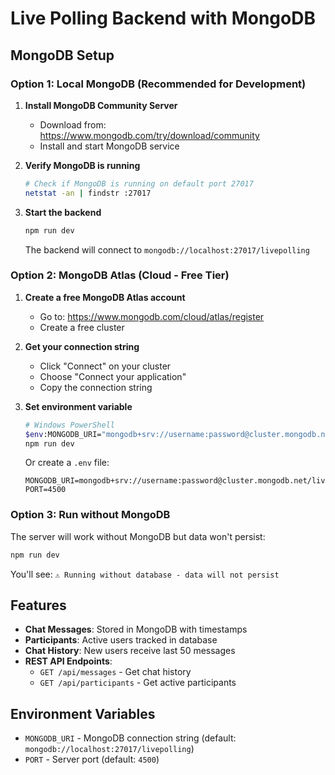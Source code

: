 # Live Polling Backend with MongoDB

## MongoDB Setup

### Option 1: Local MongoDB (Recommended for Development)

1. **Install MongoDB Community Server**
   - Download from: https://www.mongodb.com/try/download/community
   - Install and start MongoDB service

2. **Verify MongoDB is running**
   ```bash
   # Check if MongoDB is running on default port 27017
   netstat -an | findstr :27017
   ```

3. **Start the backend**
   ```bash
   npm run dev
   ```
   The backend will connect to `mongodb://localhost:27017/livepolling`

### Option 2: MongoDB Atlas (Cloud - Free Tier)

1. **Create a free MongoDB Atlas account**
   - Go to: https://www.mongodb.com/cloud/atlas/register
   - Create a free cluster

2. **Get your connection string**
   - Click "Connect" on your cluster
   - Choose "Connect your application"
   - Copy the connection string

3. **Set environment variable**
   ```bash
   # Windows PowerShell
   $env:MONGODB_URI="mongodb+srv://username:password@cluster.mongodb.net/livepolling"
   npm run dev
   ```

   Or create a `.env` file:
   ```
   MONGODB_URI=mongodb+srv://username:password@cluster.mongodb.net/livepolling
   PORT=4500
   ```

### Option 3: Run without MongoDB

The server will work without MongoDB but data won't persist:
```bash
npm run dev
```
You'll see: `⚠️ Running without database - data will not persist`

## Features

- **Chat Messages**: Stored in MongoDB with timestamps
- **Participants**: Active users tracked in database
- **Chat History**: New users receive last 50 messages
- **REST API Endpoints**:
  - `GET /api/messages` - Get chat history
  - `GET /api/participants` - Get active participants

## Environment Variables

- `MONGODB_URI` - MongoDB connection string (default: `mongodb://localhost:27017/livepolling`)
- `PORT` - Server port (default: `4500`)
